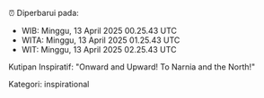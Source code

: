 ⏰ Diperbarui pada:
- WIB: Minggu, 13 April 2025 00.25.43 UTC
- WITA: Minggu, 13 April 2025 01.25.43 UTC
- WIT: Minggu, 13 April 2025 02.25.43 UTC

Kutipan Inspiratif:
"Onward and Upward!  To Narnia and the North!"


Kategori: inspirational

